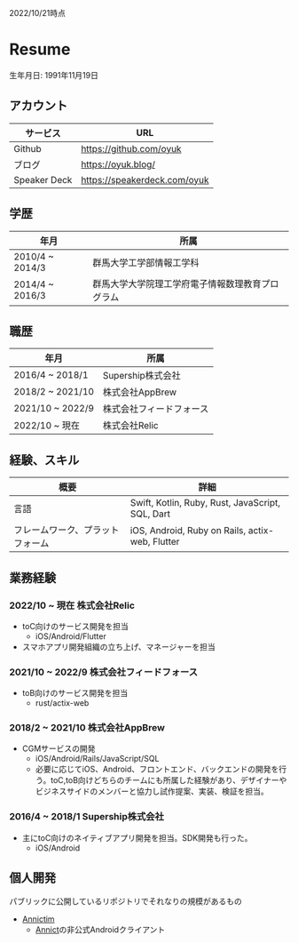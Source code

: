 2022/10/21時点

# Resume
生年月日: 1991年11月19日

## アカウント

|  サービス  |  URL  |
| ---- | ---- |
| Github | https://github.com/oyuk
| ブログ  | https://oyuk.blog/ 
| Speaker Deck | https://speakerdeck.com/oyuk

## 学歴

|  年月  |  所属  |
| ---- | ---- |
|  2010/4 ~ 2014/3  |  群馬大学工学部情報工学科  |
|  2014/4 ~ 2016/3  |  群馬大学大学院理工学府電子情報数理教育プログラム  |

## 職歴


|  年月  |  所属  |
| ---- | ---- |
|  2016/4 ~ 2018/1  |  Supership株式会社 |
|  2018/2 ~ 2021/10 | 株式会社AppBrew |
|  2021/10 ~ 2022/9    | 株式会社フィードフォース |
|  2022/10 ~ 現在 | 株式会社Relic |

## 経験、スキル

|  概要 |  詳細  |
| ---- | ---- |
| 言語 | Swift, Kotlin, Ruby, Rust, JavaScript, SQL, Dart |
| フレームワーク、プラットフォーム| iOS, Android, Ruby on Rails, actix-web, Flutter|

## 業務経験

### 2022/10 ~ 現在 株式会社Relic
- toC向けのサービス開発を担当
  - iOS/Android/Flutter
- スマホアプリ開発組織の立ち上げ、マネージャーを担当

### 2021/10 ~ 2022/9 株式会社フィードフォース
- toB向けのサービス開発を担当
  - rust/actix-web

### 2018/2 ~ 2021/10 株式会社AppBrew
- CGMサービスの開発
  - iOS/Android/Rails/JavaScript/SQL
  - 必要に応じてiOS、Android、フロントエンド、バックエンドの開発を行う。toC,toB向けどちらのチームにも所属した経験があり、デザイナーやビジネスサイドのメンバーと協力し試作提案、実装、検証を担当。

### 2016/4 ~ 2018/1 Supership株式会社
- 主にtoC向けのネイティブアプリ開発を担当。SDK開発も行った。
  - iOS/Android

## 個人開発

パブリックに公開しているリポジトリでそれなりの規模があるもの
- [Annictim](https://github.com/oyuk/Annictim)
  - [Annict](https://annict.com/)の非公式Androidクライアント
